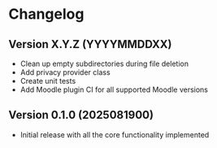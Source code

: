 # Changelog

## Version X.Y.Z (YYYYMMDDXX)

- Clean up empty subdirectories during file deletion
- Add privacy provider class
- Create unit tests
- Add Moodle plugin CI for all supported Moodle versions


## Version 0.1.0 (2025081900)

- Initial release with all the core functionality implemented
